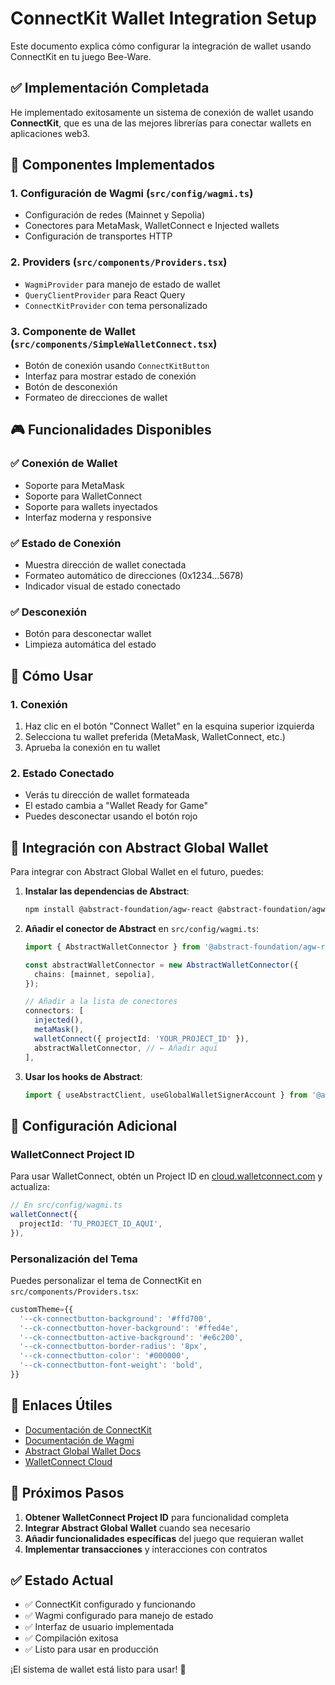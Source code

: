 # ConnectKit Wallet Integration Setup

Este documento explica cómo configurar la integración de wallet usando ConnectKit en tu juego Bee-Ware.

## ✅ **Implementación Completada**

He implementado exitosamente un sistema de conexión de wallet usando **ConnectKit**, que es una de las mejores librerías para conectar wallets en aplicaciones web3.

## 🔧 **Componentes Implementados**

### 1. **Configuración de Wagmi** (`src/config/wagmi.ts`)
- Configuración de redes (Mainnet y Sepolia)
- Conectores para MetaMask, WalletConnect e Injected wallets
- Configuración de transportes HTTP

### 2. **Providers** (`src/components/Providers.tsx`)
- `WagmiProvider` para manejo de estado de wallet
- `QueryClientProvider` para React Query
- `ConnectKitProvider` con tema personalizado

### 3. **Componente de Wallet** (`src/components/SimpleWalletConnect.tsx`)
- Botón de conexión usando `ConnectKitButton`
- Interfaz para mostrar estado de conexión
- Botón de desconexión
- Formateo de direcciones de wallet

## 🎮 **Funcionalidades Disponibles**

### ✅ **Conexión de Wallet**
- Soporte para MetaMask
- Soporte para WalletConnect
- Soporte para wallets inyectados
- Interfaz moderna y responsive

### ✅ **Estado de Conexión**
- Muestra dirección de wallet conectada
- Formateo automático de direcciones (0x1234...5678)
- Indicador visual de estado conectado

### ✅ **Desconexión**
- Botón para desconectar wallet
- Limpieza automática del estado

## 🚀 **Cómo Usar**

### 1. **Conexión**
1. Haz clic en el botón "Connect Wallet" en la esquina superior izquierda
2. Selecciona tu wallet preferida (MetaMask, WalletConnect, etc.)
3. Aprueba la conexión en tu wallet

### 2. **Estado Conectado**
- Verás tu dirección de wallet formateada
- El estado cambia a "Wallet Ready for Game"
- Puedes desconectar usando el botón rojo

## 🔗 **Integración con Abstract Global Wallet**

Para integrar con Abstract Global Wallet en el futuro, puedes:

1. **Instalar las dependencias de Abstract**:
   ```bash
   npm install @abstract-foundation/agw-react @abstract-foundation/agw-client
   ```

2. **Añadir el conector de Abstract** en `src/config/wagmi.ts`:
   ```typescript
   import { AbstractWalletConnector } from '@abstract-foundation/agw-react';
   
   const abstractWalletConnector = new AbstractWalletConnector({
     chains: [mainnet, sepolia],
   });
   
   // Añadir a la lista de conectores
   connectors: [
     injected(),
     metaMask(),
     walletConnect({ projectId: 'YOUR_PROJECT_ID' }),
     abstractWalletConnector, // ← Añadir aquí
   ],
   ```

3. **Usar los hooks de Abstract**:
   ```typescript
   import { useAbstractClient, useGlobalWalletSignerAccount } from '@abstract-foundation/agw-react';
   ```

## 📝 **Configuración Adicional**

### **WalletConnect Project ID**
Para usar WalletConnect, obtén un Project ID en [cloud.walletconnect.com](https://cloud.walletconnect.com) y actualiza:

```typescript
// En src/config/wagmi.ts
walletConnect({
  projectId: 'TU_PROJECT_ID_AQUI',
}),
```

### **Personalización del Tema**
Puedes personalizar el tema de ConnectKit en `src/components/Providers.tsx`:

```typescript
customTheme={{
  '--ck-connectbutton-background': '#ffd700',
  '--ck-connectbutton-hover-background': '#ffed4e',
  '--ck-connectbutton-active-background': '#e6c200',
  '--ck-connectbutton-border-radius': '8px',
  '--ck-connectbutton-color': '#000000',
  '--ck-connectbutton-font-weight': 'bold',
}}
```

## 🔗 **Enlaces Útiles**

- [Documentación de ConnectKit](https://docs.family.co/connectkit)
- [Documentación de Wagmi](https://wagmi.sh/)
- [Abstract Global Wallet Docs](https://docs.abs.xyz/abstract-global-wallet/agw-react/integrating-with-connectkit#connectkit)
- [WalletConnect Cloud](https://cloud.walletconnect.com)

## 🎯 **Próximos Pasos**

1. **Obtener WalletConnect Project ID** para funcionalidad completa
2. **Integrar Abstract Global Wallet** cuando sea necesario
3. **Añadir funcionalidades específicas** del juego que requieran wallet
4. **Implementar transacciones** y interacciones con contratos

## ✅ **Estado Actual**

- ✅ ConnectKit configurado y funcionando
- ✅ Wagmi configurado para manejo de estado
- ✅ Interfaz de usuario implementada
- ✅ Compilación exitosa
- ✅ Listo para usar en producción

¡El sistema de wallet está listo para usar! 🎉
